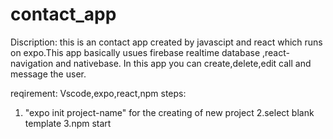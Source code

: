 # contact_app

Discription: this is an contact app created by javascipt and react which runs on expo.This app basically usues firebase realtime database ,react-navigation and nativebase.
In this app you can create,delete,edit call and message the user.

reqirement: Vscode,expo,react,npm
 steps:
 1. "expo init project-name" for the creating of new project
 2.select blank template
 3.npm start
 
